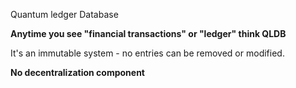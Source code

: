 Quantum ledger Database

**Anytime you see "financial transactions" or "ledger" think QLDB**

It's an immutable system - no entries can be removed or modified.

**No decentralization component**